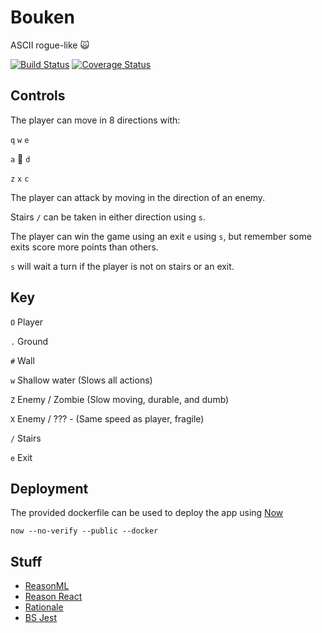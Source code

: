 # Bouken

ASCII rogue-like 🙀

[![Build Status](https://travis-ci.org/RawToast/bouken.svg?branch=master)](https://travis-ci.org/RawToast/bouken)
[![Coverage Status](https://coveralls.io/repos/github/RawToast/bouken/badge.svg?branch=master)](https://coveralls.io/github/RawToast/daibouken?branch=master)

## Controls

The player can move in 8 directions with:

 `q` `w` `e`

 `a` 🐾 `d`

 `z` `x` `c`

The player can attack by moving in the direction of an enemy.

Stairs `/` can be taken in either direction using `s`.

The player can win the game using an exit `e` using `s`, but remember some exits score more points than others.

`s` will wait a turn if the player is not on stairs or an exit.

## Key

`O` Player

`.` Ground

`#` Wall

`w` Shallow water (Slows all actions)

`Z` Enemy / Zombie (Slow moving, durable, and dumb)

`X` Enemy / ??? - (Same speed as player, fragile)

`/` Stairs

`e` Exit

## Deployment

The provided dockerfile can be used to deploy the app using [Now](https://zeit.co/now)

`now --no-verify --public --docker`

## Stuff

* [ReasonML](https://reasonml.github.io/)
* [Reason React](https://reasonml.github.io/reason-react/)
* [Rationale](https://github.com/jonlaing/rationale)
* [BS Jest](https://github.com/glennsl/bs-jest)
